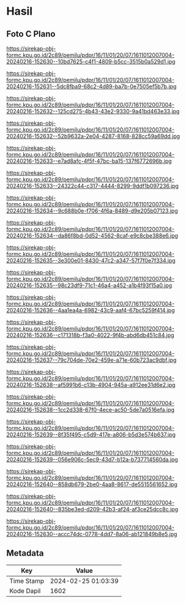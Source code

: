 # Hasil

## Foto C Plano

https://sirekap-obj-formc.kpu.go.id/2c89/pemilu/pdpr/16/11/01/20/07/1611012007004-20240216-152630--10bd7625-c4f1-4809-b5cc-3515b0a529d1.jpg

https://sirekap-obj-formc.kpu.go.id/2c89/pemilu/pdpr/16/11/01/20/07/1611012007004-20240216-152631--5dc8fba9-68c2-4d89-ba7b-0e7505ef5b7b.jpg

https://sirekap-obj-formc.kpu.go.id/2c89/pemilu/pdpr/16/11/01/20/07/1611012007004-20240216-152632--125cd275-4b43-43e2-9330-9a41bd463e33.jpg

https://sirekap-obj-formc.kpu.go.id/2c89/pemilu/pdpr/16/11/01/20/07/1611012007004-20240216-152632--52b9632a-2e04-4287-8168-828cc59a69dd.jpg

https://sirekap-obj-formc.kpu.go.id/2c89/pemilu/pdpr/16/11/01/20/07/1611012007004-20240216-152633--e7ad8afc-4f5f-47bc-ba15-137f6772696b.jpg

https://sirekap-obj-formc.kpu.go.id/2c89/pemilu/pdpr/16/11/01/20/07/1611012007004-20240216-152633--24322c44-c317-4444-8299-9ddf1b097236.jpg

https://sirekap-obj-formc.kpu.go.id/2c89/pemilu/pdpr/16/11/01/20/07/1611012007004-20240216-152634--9c688b0e-f706-4f6a-8489-d9e205b07123.jpg

https://sirekap-obj-formc.kpu.go.id/2c89/pemilu/pdpr/16/11/01/20/07/1611012007004-20240216-152634--da86f8bd-0d52-4562-8caf-e9c8cbe388e6.jpg

https://sirekap-obj-formc.kpu.go.id/2c89/pemilu/pdpr/16/11/01/20/07/1611012007004-20240216-152635--3e300e01-8430-47c2-a347-57f7f0e7f334.jpg

https://sirekap-obj-formc.kpu.go.id/2c89/pemilu/pdpr/16/11/01/20/07/1611012007004-20240216-152635--98c23df9-71c1-46a4-a452-a1b4f93f15a0.jpg

https://sirekap-obj-formc.kpu.go.id/2c89/pemilu/pdpr/16/11/01/20/07/1611012007004-20240216-152636--4aa1ea4a-6982-43c9-aaf4-67bc5259f414.jpg

https://sirekap-obj-formc.kpu.go.id/2c89/pemilu/pdpr/16/11/01/20/07/1611012007004-20240216-152636--c171318b-f3a0-4022-9f4b-abd6db451c84.jpg

https://sirekap-obj-formc.kpu.go.id/2c89/pemilu/pdpr/16/11/01/20/07/1611012007004-20240216-152637--79c704de-70e2-459e-a71e-60b723ac9dbf.jpg

https://sirekap-obj-formc.kpu.go.id/2c89/pemilu/pdpr/16/11/01/20/07/1611012007004-20240216-152638--af5991b6-c13b-4904-945a-a912ee31d6e2.jpg

https://sirekap-obj-formc.kpu.go.id/2c89/pemilu/pdpr/16/11/01/20/07/1611012007004-20240216-152638--1cc2d338-67f0-4ece-ac50-5de7a0516efa.jpg

https://sirekap-obj-formc.kpu.go.id/2c89/pemilu/pdpr/16/11/01/20/07/1611012007004-20240216-152639--8f35f495-c5d9-417e-a806-b5d3e574b637.jpg

https://sirekap-obj-formc.kpu.go.id/2c89/pemilu/pdpr/16/11/01/20/07/1611012007004-20240216-152639--056e906c-5ec9-43d7-b12a-b737714560da.jpg

https://sirekap-obj-formc.kpu.go.id/2c89/pemilu/pdpr/16/11/01/20/07/1611012007004-20240216-152640--858db679-2be0-4aa8-8617-de5515561652.jpg

https://sirekap-obj-formc.kpu.go.id/2c89/pemilu/pdpr/16/11/01/20/07/1611012007004-20240216-152640--835be3ed-d209-42b3-af24-af3ce25dcc8c.jpg

https://sirekap-obj-formc.kpu.go.id/2c89/pemilu/pdpr/16/11/01/20/07/1611012007004-20240216-152630--accc74dc-0778-4dd7-8a06-ab121849b8e5.jpg


## Metadata

| Key        | Value               |
| ---------- | ------------------- |
| Time Stamp | 2024-02-25 01:03:39 |
| Kode Dapil | 1602                |



